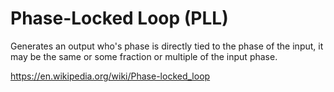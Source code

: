 # Phase-Locked Loop (PLL)
Generates an output who's phase is directly tied to the phase of the input, it may be the same or some fraction or multiple of the input phase.

https://en.wikipedia.org/wiki/Phase-locked_loop